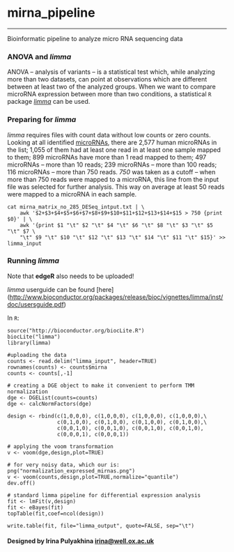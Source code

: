 # mirna_pipeline
--------------------------------------
Bioinformatic pipeline to analyze micro RNA sequencing data

### ANOVA and *limma*

ANOVA – analysis of variants – is a statistical test which, while analyzing more than two datasets, can point at observations which are different between at least two of the analyzed groups. When we want to compare microRNA expression between more than two conditions, a statistical `R` package [*limma*](http://www.bioconductor.org/packages/release/bioc/html/limma.html) can be used.

### Preparing for *limma*

*limma* requires files with count data without low counts or zero counts. Looking at all identified [microRNAs](https://github.com/jknightlab/mirna_pipeline/blob/master/mirna_matrix_no_285.xls), there are 2,577 human microRNAs in the list; 1,055 of them had at least one read in at least one sample mapped to them; 899 microRNAs have more than 1 read mapped to them; 497 microRNAs – more than 10 reads; 239 microRNAs – more than 100 reads; 116 microRNAs – more than 750 reads. *750* was taken as a cutoff – when more than 750 reads were mapped to a microRNA, this line from the input file was selected for further analysis. This way on average at least 50 reads were mapped to a microRNA in each sample.

```
cat mirna_matrix_no_285_DESeq_intput.txt | \
    awk '$2+$3+$4+$5+$6+$7+$8+$9+$10+$11+$12+$13+$14+$15 > 750 {print $0}' | \
    awk '{print $1 "\t" $2 "\t" $4 "\t" $6 "\t" $8 "\t" $3 "\t" $5 "\t" $7 \
    "\t" $9 "\t" $10 "\t" $12 "\t" $13 "\t" $14 "\t" $11 "\t" $15}' >> limma_input
```

### Running *limma*

Note that **edgeR** also needs to be uploaded!

*limma* userguide can be found [here]
(http://www.bioconductor.org/packages/release/bioc/vignettes/limma/inst/doc/usersguide.pdf)

In `R`:
```
source("http://bioconductor.org/biocLite.R")
biocLite("limma")
library(limma)

#uploading the data
counts <- read.delim("limma_input", header=TRUE)
rownames(counts) <- counts$mirna
counts <- counts[,-1]

# creating a DGE object to make it convenient to perform TMM normalization
dge <- DGEList(counts=counts)
dge <- calcNormFactors(dge)

design <- rbind(c(1,0,0,0), c(1,0,0,0), c(1,0,0,0), c(1,0,0,0),\
                c(0,1,0,0), c(0,1,0,0), c(0,1,0,0), c(0,1,0,0),\
                c(0,0,1,0), c(0,0,1,0), c(0,0,1,0), c(0,0,1,0),
                c(0,0,0,1), c(0,0,0,1))

# applying the voom transformation
v <- voom(dge,design,plot=TRUE)

# for very noisy data, which our is:
png("normalization_expressed_mirnas.png")
v <- voom(counts,design,plot=TRUE,normalize="quantile")
dev.off()

# standard limma pipeline for differential expression analysis
fit <- lmFit(v,design)
fit <- eBayes(fit)
topTable(fit,coef=ncol(design))

write.table(fit, file="limma_output", quote=FALSE, sep="\t")
```


#### Designed by Irina Pulyakhina irina@well.ox.ac.uk
